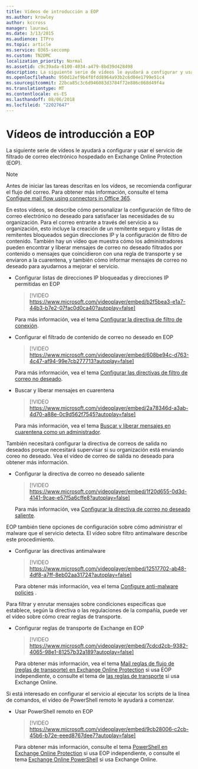 ```yaml
---
title: Vídeos de introducción a EOP
ms.author: krowley
author: kccross
manager: laurawi
ms.date: 3/13/2015
ms.audience: ITPro
ms.topic: article
ms.service: O365-seccomp
ms.custom: TN2DMC
localization_priority: Normal
ms.assetid: c9c39ada-6100-4034-a479-8bd39d428498
description: La siguiente serie de vídeos le ayudará a configurar y usar el servicio de filtrado de correo electrónico hospedado en Exchange Online Protection (EOP).
ms.openlocfilehash: 950d12ef9b4f8fdd8964a93b2c6d04e1799e51c4
ms.sourcegitcommit: 22bca85c3c6d946083d3784f72e886c068d49f4a
ms.translationtype: MT
ms.contentlocale: es-ES
ms.lasthandoff: 08/06/2018
ms.locfileid: "22027647"
---
```

# <a name="videos-for-getting-started-with-eop"></a>Vídeos de introducción a EOP

La siguiente serie de vídeos le ayudará a configurar y usar el servicio de filtrado de correo electrónico hospedado en Exchange Online Protection (EOP).
  
> [!NOTE]
> Antes de iniciar las tareas descritas en los vídeos, se recomienda configurar el flujo del correo. Para obtener más información, consulte el tema [Configure mail flow using connectors in Office 365](http://technet.microsoft.com/library/854b5a50-4462-4836-a092-37e208d29624.aspx). 
  
En estos vídeos, se describe cómo personalizar la configuración de filtro de correo electrónico no deseado para satisfacer las necesidades de su organización. Para el correo entrante a través del servicio a su organización, esto incluye la creación de un remitente seguro y listas de remitentes bloqueados según direcciones IP y la configuración de filtro de contenido. También hay un vídeo que muestra cómo los administradores pueden encontrar y liberar mensajes de correo no deseado filtrados por contenido o mensajes que coincidieron con una regla de transporte y se enviaron a la cuarentena, y también cómo informar mensajes de correo no deseado para ayudarnos a mejorar el servicio.
  
- Configurar listas de direcciones IP bloqueadas y direcciones IP permitidas en EOP
    > [!VIDEO https://www.microsoft.com/videoplayer/embed/b2f5bea3-e1a7-44b3-b7e2-07fac0d0ca40?autoplay=false]
  
    Para más información, vea el tema [Configurar la directiva de filtro de conexión](../configure-the-connection-filter-policy.md). 
    
- Configurar el filtrado de contenido de correo no deseado en EOP
    > [!VIDEO https://www.microsoft.com/videoplayer/embed/608be94c-d763-4c47-af94-99e7cb277713?autoplay=false]
  
    Para más información, vea el tema [Configurar las directivas de filtro de correo no deseado](../configure-your-spam-filter-policies.md). 
    
- Buscar y liberar mensajes en cuarentena
    > [!VIDEO https://www.microsoft.com/videoplayer/embed/2a78346d-a3ab-4d70-a88e-0c9d562f7545?autoplay=false]
  
    Para más información, vea el tema [Buscar y liberar mensajes en cuarentena como un administrador](../find-and-release-quarantined-messages-as-an-administrator.md). 
    
También necesitará configurar la directiva de correos de salida no deseados porque necesitará supervisar si su organización está enviando coreo no deseado. Vea el vídeo de correo de salida no deseado para obtener más información.
  
- Configurar la directiva de correo no deseado saliente
    > [!VIDEO https://www.microsoft.com/videoplayer/embed/1f20d655-0d3d-4141-9cae-e57f5a6cffe8?autoplay=false]
  
    Para más información, vea [Configurar la directiva de correo no deseado saliente](../configure-the-outbound-spam-policy.md).
    
EOP también tiene opciones de configuración sobre cómo administrar el malware que el servicio detecta. El vídeo sobre filtro antimalware describe este procedimiento.
  
- Configurar las directivas antimalware
    > [!VIDEO https://www.microsoft.com/videoplayer/embed/12517702-ab48-4df8-a7ff-8eb02aa31724?autoplay=false]
  
    Para obtener más información, vea el tema [Configure anti-malware policies](../configure-anti-malware-policies.md) . 
    
Para filtrar y enrutar mensajes sobre condiciones específicas que establece, según la directiva o las regulaciones de la compañía, puede ver el vídeo sobre cómo crear reglas de transporte.
  
- Configurar reglas de transporte de Exchange en EOP
    > [!VIDEO https://www.microsoft.com/videoplayer/embed/7cdcd2cb-9382-4065-98e1-81257b32a189?autoplay=false]
  
    Para obtener más información, vea el tema [Mail reglas de flujo de (reglas de transporte) en Exchange Online Protection](mail-flow-rules-transport-rules-0.md) si usa EOP independiente, o consulte el tema de [las reglas de transporte](http://technet.microsoft.com/library/743bd525-0ca2-426d-b76c-b4a052bc8886.aspx) si usa Exchange Online. 
    
Si está interesado en configurar el servicio al ejecutar los scripts de la línea de comandos, el vídeo de PowerShell remoto le ayudará a comenzar.
  
- Usar PowerShell remoto en EOP
    > [!VIDEO https://www.microsoft.com/videoplayer/embed/9cb28006-c2cb-45b6-b72e-eeed8767dee7?autoplay=false]
  
    Para obtener más información, consulte el tema [PowerShell en Exchange Online Protection](http://technet.microsoft.com/library/f7918a88-774a-405e-945b-bc2f5ee9f748.aspx) si usa EOP independiente, o consulte el tema [Exchange Online PowerShell](http://technet.microsoft.com/library/1cb603b0-2961-4afe-b879-b048fe0f64a2.aspx) si usa Exchange Online. 
    

